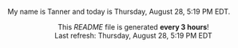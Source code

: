 My name is Tanner and today is Thursday, August 28, 5:19 PM EDT.

<p align="center">This <i>README</i> file is generated <b>every 3 hours</b>!</br>Last refresh: Thursday, August 28, 5:19 PM EDT<br /></p>
